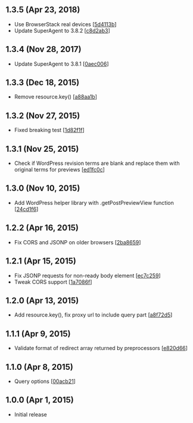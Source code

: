 ## 1.3.5 (Apr 23, 2018)

 - Use BrowserStack real devices [[5d4113b](https://github.com/solidusjs/solidus-client/commit/5d4113b4edad97ae1968e8f98576383a8761f489)]
 - Update SuperAgent to 3.8.2 [[c8d2ab3](https://github.com/solidusjs/solidus-client/commit/c8d2ab36362b34397d6245a407823d59c20ac7bf)]

## 1.3.4 (Nov 28, 2017)

 - Update SuperAgent to 3.8.1 [[0aec006](https://github.com/solidusjs/solidus-client/commit/0aec006301bf18f311c02deab676b61b540f2104)]

## 1.3.3 (Dec 18, 2015)

 - Remove resource.key() [[a88aa1b](https://github.com/solidusjs/solidus-client/commit/a88aa1b80608f4b0444d0ab31461782fb4d681e8)]

## 1.3.2 (Nov 27, 2015)

 - Fixed breaking test [[1d82f1f](https://github.com/solidusjs/solidus-client/commit/1d82f1f14b7649fd9d2b96f3beb0d5e2e3385840)]

## 1.3.1 (Nov 25, 2015)

 - Check if WordPress revision terms are blank and replace them with original terms for previews [[ed1fc0c](https://github.com/solidusjs/solidus-client/commit/ed1fc0cabe8acd4b488096f0a80a3bb84bd67385)]

## 1.3.0 (Nov 10, 2015)

 - Add WordPress helper library with .getPostPreviewView function [[24cd1f6](https://github.com/solidusjs/solidus-client/commit/24cd1f664e9fc7dbe07b27ac09d7e8239d7f04ee)]

## 1.2.2 (Apr 16, 2015)

 - Fix CORS and JSONP on older browsers [[2ba8659](https://github.com/solidusjs/solidus-client/commit/2ba86591c8e6419a1b4a94a77780598f77562eb3)]

## 1.2.1 (Apr 15, 2015)

 - Fix JSONP requests for non-ready body element [[ec7c259](https://github.com/solidusjs/solidus-client/commit/ec7c25989754cf65791504ec8a956c347a8cd5f6)]
 - Tweak CORS support [[1a7086f](https://github.com/solidusjs/solidus-client/commit/1a7086f70d0075ecf568c116a95b191cbd35bae9)]

## 1.2.0 (Apr 13, 2015)

 - Add resource.key(), fix proxy url to include query part [[a8f72d5](https://github.com/solidusjs/solidus-client/commit/a8f72d5bc3b09fc6b46553dd525c872ff010285e)]

## 1.1.1 (Apr 9, 2015)

 - Validate format of redirect array returned by preprocessors [[e820d66](https://github.com/solidusjs/solidus-client/commit/e820d660dcd4c09c6e4a16e2d71ed50a63aa87bd)]

## 1.1.0 (Apr 8, 2015)

 - Query options [[00acb21](https://github.com/solidusjs/solidus-client/commit/00acb21a02a6ccd9824e5e6a914a92ff8f74c783)]

## 1.0.0 (Apr 1, 2015)

 - Initial release

